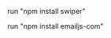 <!-- To run slider functionality -->
run "npm install swiper"

<!-- To run emailJS -->
run "npm install emailjs-com"